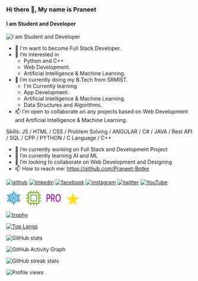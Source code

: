 ### Hi there 👋, My name is Praneet
#### I am Student and Developer
![I am Student and Developer](https://arturssmirnovs.github.io/github-profile-readme-generator/images/banner.png)

- 👀 I'm want to become Full Stack Developer.<br>
- 💞️ I’m interested in
   <ul><li> Python and C++ </li>
   <li> Web Development. </li>
   <li> Artificial Intelligence & Machine Learning. </li></ul>
- 🌱 I’m currently doing my B.Tech from SRMIST.
   <ul><li> I'm Currently learning </li>
       <li> App Development. </li>
       <li> Artificial Intelligence & Machine Learning. </li>
       <li> Data Structures and Algorithms. </li></ul>
- 📫 I’m open to collaborate on any projects based on Web Development and Artificial Intelligence & Machine Learning.

Skills: JS / HTML / CSS / Problem Solving / ANGULAR / C# / JAVA / Rest API / SQL / CPP / PYTHON / C Language / C++

- 🔭 I’m currently working on Full Stack and Development Project 
- 🌱 I’m currently learning AI and ML 
- 👯 I’m looking to collaborate on Web Development and Designing 
- 📫 How to reach me: https://github.com/Praneet-Botke 


[<img src='https://cdn.jsdelivr.net/npm/simple-icons@3.0.1/icons/github.svg' alt='github' height='40'>](https://github.com/Praneet-Botke)  [<img src='https://cdn.jsdelivr.net/npm/simple-icons@3.0.1/icons/linkedin.svg' alt='linkedin' height='40'>](https://www.linkedin.com/in/https://github.com/Praneet-Botke/)  [<img src='https://cdn.jsdelivr.net/npm/simple-icons@3.0.1/icons/facebook.svg' alt='facebook' height='40'>](https://www.facebook.com/https://github.com/Praneet-Botke)  [<img src='https://cdn.jsdelivr.net/npm/simple-icons@3.0.1/icons/instagram.svg' alt='instagram' height='40'>](https://www.instagram.com/https://github.com/Praneet-Botke/)  [<img src='https://cdn.jsdelivr.net/npm/simple-icons@3.0.1/icons/twitter.svg' alt='twitter' height='40'>](https://twitter.com/https://github.com/Praneet-Botke)  [<img src='https://cdn.jsdelivr.net/npm/simple-icons@3.0.1/icons/youtube.svg' alt='YouTube' height='40'>](https://www.youtube.com/channel/https://github.com/Praneet-Botke)  

<a href='https://archiveprogram.github.com/'><img src='https://raw.githubusercontent.com/acervenky/animated-github-badges/master/assets/acbadge.gif' width='40' height='40'></a> <a href='https://docs.github.com/en/developers'><img src='https://raw.githubusercontent.com/acervenky/animated-github-badges/master/assets/devbadge.gif' width='40' height='40'></a> <a href='https://github.com/pricing'><img src='https://raw.githubusercontent.com/acervenky/animated-github-badges/master/assets/pro.gif' width='40' height='40'></a> <a href='https://stars.github.com/'><img src='https://raw.githubusercontent.com/acervenky/animated-github-badges/master/assets/starbadge.gif' width='35' height='35'></a> 

[![trophy](https://github-profile-trophy.vercel.app/?username=Praneet-Botke)](https://github.com/ryo-ma/github-profile-trophy)

[![Top Langs](https://github-readme-stats.vercel.app/api/top-langs/?username=Praneet-Botke)](https://github.com/anuraghazra/github-readme-stats)

![GitHub stats](https://github-readme-stats.vercel.app/api?username=Praneet-Botke&show_icons=true)  

![GitHub Activity Graph](https://activity-graph.herokuapp.com/graph?username=Praneet-Botke)  

![GitHub streak stats](https://github-readme-streak-stats.herokuapp.com/?user=Praneet-Botke)  

![Profile views](https://gpvc.arturio.dev/Praneet-Botke)  
